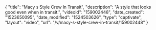 {
    "title": "Macy s Style Crew In Transit",
    "description": "A style that looks good even when in transit.",
    "videoid": "159002448",
    "date_created": "1523650095",
    "date_modified": "1524503626",
    "type": "captivate",
    "layout": "video",
    "url": "\/v\/macy-s-style-crew-in-transit\/159002448"
}